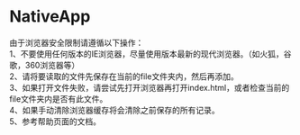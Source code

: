 ﻿# NativeApp

由于浏览器安全限制请遵循以下操作：<br>
1、不要使用任何版本的IE浏览器，尽量使用版本最新的现代浏览器。（如火狐，谷歌，360浏览器等）<br>
2、请将要读取的文件先保存在当前的file文件夹内，然后再添加。<br>
3、如果打开文件失败，请尝试先打开浏览器再打开index.html，或者检查当前的file文件夹内是否有此文件。<br>
4、如果手动清除浏览器缓存将会清除之前保存的所有记录。<br>
5、参考帮助页面的文档。